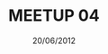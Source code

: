 ---
status: done
title: 'MEETUP 04'
date: 20/06/2012
place:
    name: 'La Cantine'
talks:
    -
        title: 'Welcome / JS News'
        link: 'http://lanyrd.com/2012/nantesjs-meetup-4/stymz/'
        speakers:
            -
                name: 'Alexandre Morgaut & Thomas Moyse'
                link: 'https://twitter.com/amorgaut'
    -
        title: AngularJS
        link: 'https://angularjs.org/'
        speakers:
            -
                name: 'Thomas Moyse'
                link: 'https://twitter.com/t8g'
    -
        title: 'JS Remote Debugging'
        link: 'http://lanyrd.com/2012/nantesjs-meetup-4/stypc/'
        speakers:
            -
                name: 'Thomas Gratier'
                link: 'https://twitter.com/thomasg77'
image: /images/meetup/fnb-national-center-computer.jpg

---